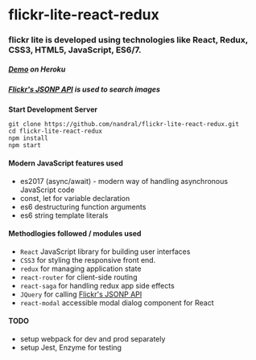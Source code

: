 # flickr-lite-react-redux

### flickr lite is developed using technologies like React, Redux, CSS3, HTML5, JavaScript, ES6/7.

##### [Demo](https://flickr-lite.herokuapp.com/) on Heroku

##### [Flickr's JSONP API](https://api.flickr.com/services/feeds/photos_public.gne?format=json) is used to search images

**Start Development Server**
```
git clone https://github.com/nandral/flickr-lite-react-redux.git
cd flickr-lite-react-redux
npm install
npm start
```

#### Modern JavaScript features used

* es2017 (async/await) - modern way of handling asynchronous JavaScript code
* const, let for variable declaration
* es6 destructuring function arguments
* es6 string template literals

#### Methodlogies followed / modules used

* `React`  JavaScript library for building user interfaces
* `CSS3`  for styling the responsive front end.
* `redux` for managing application state
* `react-router` for client-side routing
* `react-saga` for handling redux app side effects
* `JQuery` for calling [Flickr's JSONP API](https://api.flickr.com/services/feeds/photos_public.gne?format=json)
* `react-modal` accessible modal dialog component for React


#### TODO

* setup webpack for dev and prod separately
* setup Jest, Enzyme for testing
